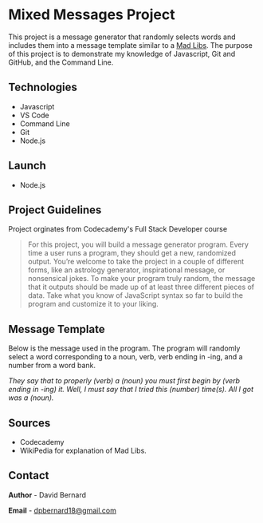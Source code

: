 # Mixed Messages Project

This project is a message generator that randomly selects words and includes them into a message template similar to a [Mad Libs](https://en.wikipedia.org/wiki/Mad_Libs "Mad Libs - Wikipedia"). The purpose of this project is to demonstrate my knowledge of Javascript, Git and GitHub, and the Command Line.

## Technologies

* Javascript
* VS Code
* Command Line
* Git
* Node.js

## Launch

* Node.js

## Project Guidelines

Project orginates from Codecademy's Full Stack Developer course

> For this project, you will build a message generator program. Every time a user runs a program, they should get a new, randomized output. You’re welcome to take the project in a couple of different forms, like an astrology generator, inspirational message, or nonsensical jokes. To make your program truly random, the message that it outputs should be made up of at least three different pieces of data. Take what you know of JavaScript syntax so far to build the program and customize it to your liking.

## Message Template

Below is the message used in the program. The program will randomly select a word corresponding to a noun, verb, verb ending in -ing, and a number from a word bank. 

*They say that to properly (verb) a (noun) you must first begin by (verb ending in -ing) it. Well, I must say that I tried this (number) time(s). All I got was a (noun).*

## Sources

* Codecademy
* WikiPedia for explanation of Mad Libs.

## Contact

**Author** - David Bernard

**Email** - dpbernard18@gmail.com

